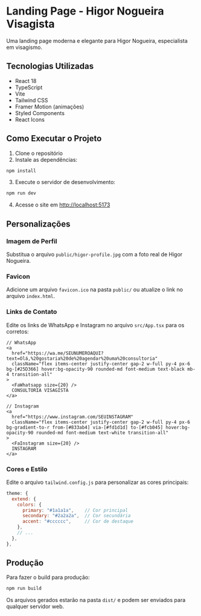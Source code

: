 # Landing Page - Higor Nogueira Visagista

Uma landing page moderna e elegante para Higor Nogueira, especialista em visagismo.

## Tecnologias Utilizadas

- React 18
- TypeScript
- Vite
- Tailwind CSS
- Framer Motion (animações)
- Styled Components
- React Icons

## Como Executar o Projeto

1. Clone o repositório
2. Instale as dependências:
```bash
npm install
```
3. Execute o servidor de desenvolvimento:
```bash
npm run dev
```
4. Acesse o site em [http://localhost:5173](http://localhost:5173)

## Personalizações

### Imagem de Perfil

Substitua o arquivo `public/higor-profile.jpg` com a foto real de Higor Nogueira.

### Favicon

Adicione um arquivo `favicon.ico` na pasta `public/` ou atualize o link no arquivo `index.html`.

### Links de Contato

Edite os links de WhatsApp e Instagram no arquivo `src/App.tsx` para os corretos:

```tsx
// WhatsApp
<a 
  href="https://wa.me/SEUNUMEROAQUI?text=Olá,%20gostaria%20de%20agendar%20uma%20consultoria"
  className="flex items-center justify-center gap-2 w-full py-4 px-6 bg-[#25D366] hover:bg-opacity-90 rounded-md font-medium text-black mb-4 transition-all"
>
  <FaWhatsapp size={20} />
  CONSULTORIA VISAGISTA
</a>

// Instagram
<a 
  href="https://www.instagram.com/SEUINSTAGRAM"
  className="flex items-center justify-center gap-2 w-full py-4 px-6 bg-gradient-to-r from-[#833ab4] via-[#fd1d1d] to-[#fcb045] hover:bg-opacity-90 rounded-md font-medium text-white transition-all"
>
  <FaInstagram size={20} />
  INSTAGRAM
</a>
```

### Cores e Estilo

Edite o arquivo `tailwind.config.js` para personalizar as cores principais:

```js
theme: {
  extend: {
    colors: {
      primary: "#1a1a1a",    // Cor principal
      secondary: "#2a2a2a",  // Cor secundária
      accent: "#cccccc",     // Cor de destaque
    },
    // ...
  },
},
```

## Produção

Para fazer o build para produção:

```bash
npm run build
```

Os arquivos gerados estarão na pasta `dist/` e podem ser enviados para qualquer servidor web.
